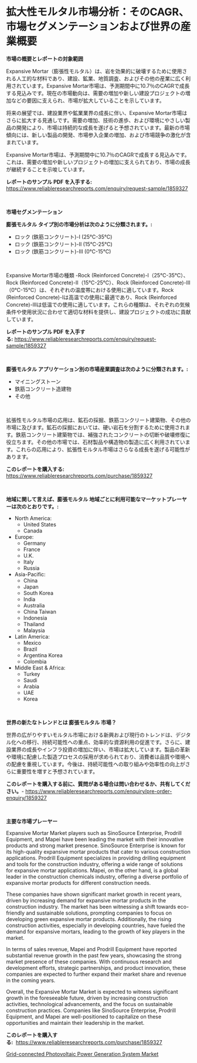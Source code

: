 <p><h1>拡大性モルタル市場分析：そのCAGR、市場セグメンテーションおよび世界の産業概要</h1></p><p><strong>市場の概要とレポートの対象範囲</strong></p>
<p><p>Expansive Mortar（膨張性モルタル）は、岩を効果的に破壊するために使用される人工的な材料であり、建設、鉱業、地質調査、およびその他の産業に広く利用されています。Expansive Mortar市場は、予測期間中に10.7％のCAGRで成長する見込みです。現在の市場動向は、需要の増加や新しい建設プロジェクトの増加などの要因に支えられ、市場が拡大していることを示しています。</p><p>将来の展望では、建設業界や鉱業業界の成長に伴い、Expansive Mortar市場はさらに拡大する見通しです。需要の増加、技術の進歩、および環境にやさしい製品の開発により、市場は持続的な成長を遂げると予想されています。最新の市場傾向には、新しい製品の開発、市場参入企業の増加、および市場競争の激化が含まれています。</p><p>Expansive Mortar市場は、予測期間中に10.7％のCAGRで成長する見込みです。これは、需要の増加や新しいプロジェクトの増加に支えられており、市場の成長が継続することを示唆しています。</p></p>
<p><strong>レポートのサンプル PDF を入手する:</strong> <a href="https://www.reliableresearchreports.com/enquiry/request-sample/1859327">https://www.reliableresearchreports.com/enquiry/request-sample/1859327</a></p>
<p>&nbsp;</p>
<p><strong>市場セグメンテーション</strong></p>
<p><strong>膨張モルタル タイプ別の市場分析は次のように分類されます。:</strong></p>
<p><ul><li>ロック (鉄筋コンクリート)-I (25℃-35℃)</li><li>ロック (鉄筋コンクリート)-II (15℃-25℃)</li><li>ロック (鉄筋コンクリート)-III (0℃-15℃)</li></ul></p>
<p>&nbsp;</p>
<p><p>Expansive Mortar市場の種類 -Rock (Reinforced Concrete)-I（25℃-35℃）、Rock (Reinforced Concrete)-II（15℃-25℃）、Rock (Reinforced Concrete)-III（0℃-15℃）は、それぞれの温度帯における使用に適しています。Rock (Reinforced Concrete)-Iは高温での使用に最適であり、Rock (Reinforced Concrete)-IIIは低温での使用に適しています。これらの種類は、それぞれの気候条件や使用状況に合わせて適切な材料を提供し、建設プロジェクトの成功に貢献しています。</p></p>
<p><strong>レポートのサンプル PDF を入手する:</strong>&nbsp;<a href="https://www.reliableresearchreports.com/enquiry/request-sample/1859327">https://www.reliableresearchreports.com/enquiry/request-sample/1859327</a></p>
<p>&nbsp;</p>
<p><strong> 膨張モルタル アプリケーション別の市場産業調査は次のように分類されます。:</strong></p>
<p><ul><li>マイニングストーン</li><li>鉄筋コンクリート造建物</li><li>その他</li></ul></p>
<p>&nbsp;</p>
<p><p>拡張性モルタル市場の応用は、鉱石の採掘、鉄筋コンクリート建築物、その他の市場に及びます。鉱石の採掘においては、硬い岩石を分割するために使用されます。鉄筋コンクリート建築物では、補強されたコンクリートの切断や破壊修復に役立ちます。その他の市場では、石材製品や構造物の製造に広く利用されています。これらの応用により、拡張性モルタル市場はさらなる成長を遂げる可能性があります。</p></p>
<p><strong>このレポートを購入する:</strong>&nbsp; <a href="https://www.reliableresearchreports.com/purchase/1859327">https://www.reliableresearchreports.com/purchase/1859327</a></p>
<p>&nbsp;</p>
<p><strong>地域に関して言えば、膨張モルタル 地域ごとに利用可能なマーケットプレーヤーは次のとおりです。:</strong></p>
<p><ul>
    <li>
        North America:
        <ul>
            <li>United States</li>
            <li>Canada</li>
        </ul>
    </li>
    <li>
        Europe:
        <ul>
            <li>Germany</li>
            <li>France</li>
            <li>U.K.</li>
            <li>Italy</li>
            <li>Russia</li>
        </ul>
    </li>
    <li>
        Asia-Pacific:
        <ul>
            <li>China</li>
            <li>Japan</li>
            <li>South Korea</li>
            <li>India</li>
            <li>Australia</li>
            <li>China Taiwan</li>
            <li>Indonesia</li>
            <li>Thailand</li>
            <li>Malaysia</li>
        </ul>
    </li>
    <li>
        Latin America:
        <ul>
            <li>Mexico</li>
            <li>Brazil</li>
            <li>Argentina Korea</li>
            <li>Colombia</li>
        </ul>
    </li>
    <li>
        Middle East & Africa:
        <ul>
            <li>Turkey</li>
            <li>Saudi</li>
            <li>Arabia</li>
            <li>UAE</li>
            <li>Korea</li>
        </ul>
    </li>
    </ul></p>
<p>&nbsp;</p>
<p><strong>世界の新たなトレンドとは 膨張モルタル 市場？</strong></p>
<p><p>世界の広がりやすいモルタル市場における新興および現行のトレンドは、デジタル化への移行、持続可能性への重点、効率的な資源利用の促進です。さらに、建設業界の成長やインフラ投資の増加に伴い、市場は拡大しています。製品の革新や環境に配慮した製造プロセスの採用が求められており、消費者は品質や環境への配慮を重視しています。今後は、持続可能性への取り組みや効率性の向上がさらに重要性を増すと予想されています。</p></p>
<p><strong>このレポートを購入する前に、質問がある場合は問い合わせるか、共有してください。</strong>- <a href="https://www.reliableresearchreports.com/enquiry/pre-order-enquiry/1859327">https://www.reliableresearchreports.com/enquiry/pre-order-enquiry/1859327</a></p>
<p>&nbsp;</p>
<p><strong>主要な市場プレーヤー</strong></p>
<p><p>Expansive Mortar Market players such as SinoSource Enterprise, Prodrill Equipment, and Mapei have been leading the market with their innovative products and strong market presence. SinoSource Enterprise is known for its high-quality expansive mortar products that cater to various construction applications. Prodrill Equipment specializes in providing drilling equipment and tools for the construction industry, offering a wide range of solutions for expansive mortar applications. Mapei, on the other hand, is a global leader in the construction chemicals industry, offering a diverse portfolio of expansive mortar products for different construction needs.</p><p>These companies have shown significant market growth in recent years, driven by increasing demand for expansive mortar products in the construction industry. The market has been witnessing a shift towards eco-friendly and sustainable solutions, prompting companies to focus on developing green expansive mortar products. Additionally, the rising construction activities, especially in developing countries, have fueled the demand for expansive mortars, leading to the growth of key players in the market.</p><p>In terms of sales revenue, Mapei and Prodrill Equipment have reported substantial revenue growth in the past few years, showcasing the strong market presence of these companies. With continuous research and development efforts, strategic partnerships, and product innovation, these companies are expected to further expand their market share and revenue in the coming years.</p><p>Overall, the Expansive Mortar Market is expected to witness significant growth in the foreseeable future, driven by increasing construction activities, technological advancements, and the focus on sustainable construction practices. Companies like SinoSource Enterprise, Prodrill Equipment, and Mapei are well-positioned to capitalize on these opportunities and maintain their leadership in the market.</p></p>
<p><strong>このレポートを購入する:</strong>&nbsp;&nbsp;<a href="https://www.reliableresearchreports.com/purchase/1859327">https://www.reliableresearchreports.com/purchase/1859327</a></p>
<p><p><a href="https://fuschia-pecorino-a6d.notion.site/Grid-connected-Photovoltaic-Power-Generation-System-Market-Size-2024-2031-Global-Industrial-Analys-f7337ffcb5a94dea806af5adf95a0013">Grid-connected Photovoltaic Power Generation System Market</a></p></p>